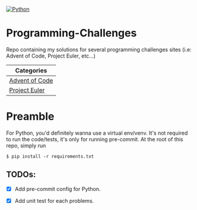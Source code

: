 
[![Python](https://github.com/VivaainNg/Programming-Challenges/actions/workflows/python-cicd.yml/badge.svg)](https://github.com/VivaainNg/Programming-Challenges/actions/workflows/python-cicd.yml)

# Programming-Challenges
Repo containing my solutions for several programming challenges sites (i.e: Advent of Code, Project Euler, etc...)



| Categories|
| ----------|
| [Advent of Code](https://github.com/VivaainNg/Programming-Challenges/tree/main/advent-of-code)|
| [Project Euler](https://github.com/VivaainNg/Programming-Challenges/tree/main/project-euler) |


# Preamble
For Python, you'd definitely wanna use a virtual env/venv. It's not required to run the code/tests, it's only for running pre-commit. At the root of this repo, simply run
```
$ pip install -r requirements.txt
```

## TODOs:

- [x] Add pre-commit config for Python.

- [x] Add unit test for each problems.
